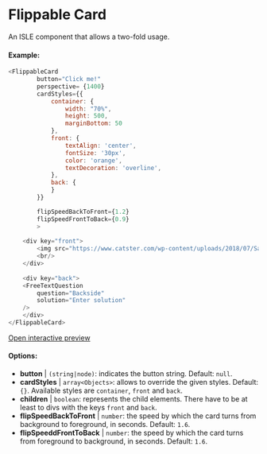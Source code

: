 # Flippable Card

An ISLE component that allows a two-fold usage.

#### Example:

``` js
<FlippableCard
        button="Click me!"
        perspective= {1400}
        cardStyles={{
            container: {
                width: "70%",
                height: 500,
                marginBottom: 50
            },
            front: {
                textAlign: 'center',
                fontSize: '30px',
                color: 'orange',
                textDecoration: 'overline',
            },
            back: {
            }
        }}

        flipSpeedBackToFront={1.2}
        flipSpeedFrontToBack={0.9}      
        >
    
    <div key="front">
        <img src="https://www.catster.com/wp-content/uploads/2018/07/Savannah-cat-long-body-shot.jpg" />
        <br/>
    </div>
    
    <div key="back">
    <FreeTextQuestion
        question="Backside"
        solution="Enter solution"
    />
    </div>
</FlippableCard>
``` 

[Open interactive preview](https://isle.heinz.cmu.edu/components/flippable-card/)

#### Options:

* __button__ | `(string|node)`: indicates the button string. Default: `null`.
* __cardStyles__ | `array<Objects>`: allows to override the given styles. Default: `{}`. Available styles are  `container`,  `front` and  `back`.
* __children__ | `boolean`: represents the child elements. There have to be at least to divs with the keys  `front` and  `back`. 
* __flipSpeedBackToFront__ | `number`: the speed by which the card turns from background to foreground, in seconds. Default: `1.6`.
* __flipSpeeddFrontToBack__ | `number`: the speed by which the card turns from foreground to background, in seconds. Default: `1.6`.

